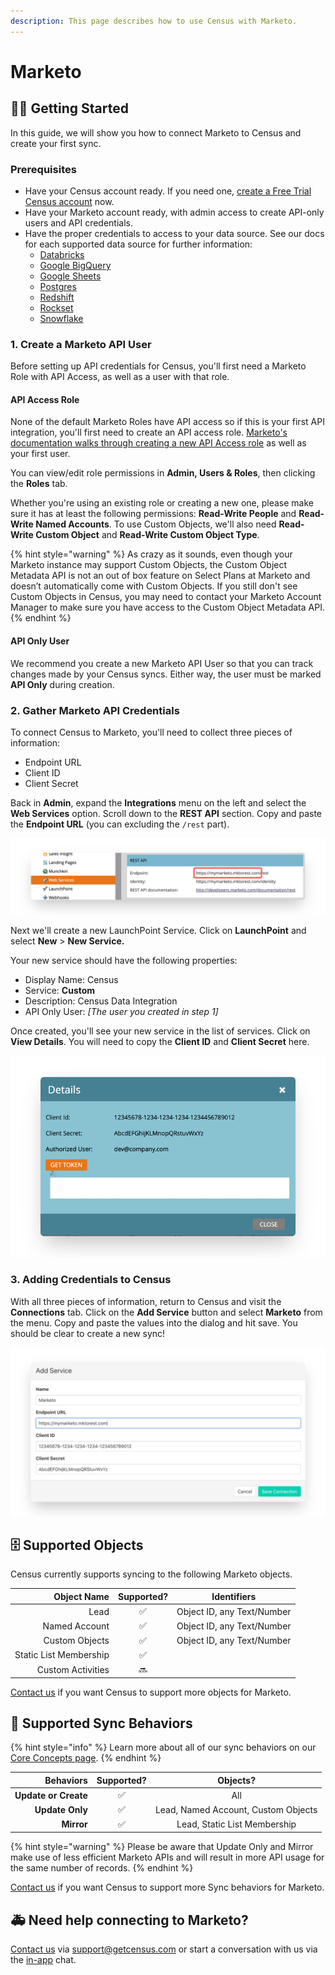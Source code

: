 ```yaml
---
description: This page describes how to use Census with Marketo.
---
```


# Marketo

## 🏃‍♀️ Getting Started

In this guide, we will show you how to connect Marketo to Census and create your first sync.

### Prerequisites

* Have your Census account ready. If you need one, [create a Free Trial Census account](https://app.getcensus.com) now.
* Have your Marketo account ready, with admin access to create API-only users and API credentials.
* Have the proper credentials to access to your data source. See our docs for each supported data source for further information:
  * [Databricks](https://docs.getcensus.com/sources/databricks)
  * [Google BigQuery](https://docs.getcensus.com/sources/google-bigquery)
  * [Google Sheets](https://docs.getcensus.com/sources/google-sheets)
  * [Postgres](https://docs.getcensus.com/sources/postgres)
  * [Redshift](https://docs.getcensus.com/sources/redshift)
  * [Rockset](https://docs.getcensus.com/sources/rockset)
  * [Snowflake](https://docs.getcensus.com/sources/snowflake)

### 1. Create a Marketo API User

Before setting up API credentials for Census, you'll first need a Marketo Role with API Access, as well as a user with that role.&#x20;

#### API Access Role

None of the default Marketo Roles have API access so if this is your first API integration, you'll first need to create an API access role. [Marketo's documentation walks through creating a new API Access role](https://developers.marketo.com/rest-api/custom-services/) as well as your first user.

You can view/edit role permissions in **Admin, Users & Roles**, then clicking the **Roles** tab.

Whether you're using an existing role or creating a new one, please make sure it has at least the following permissions: **Read-Write People** and **Read-Write Named Accounts**. To use Custom Objects, we'll also need **Read-Write Custom Object** and **Read-Write Custom Object Type**.

{% hint style="warning" %}
As crazy as it sounds, even though your Marketo instance may support Custom Objects, the Custom Object Metadata API is not an out of box feature on Select Plans at Marketo and doesn’t automatically come with Custom Objects. If you still don't see Custom Objects in Census, you may need to contact your Marketo Account Manager to make sure you have access to the Custom Object Metadata API.
{% endhint %}

#### API Only User

We recommend you create a new Marketo API User so that you can track changes made by your Census syncs. Either way, the user must be marked **API Only** during creation.

### 2. Gather Marketo API Credentials

To connect Census to Marketo, you'll need to collect three pieces of information:

* Endpoint URL
* Client ID
* Client Secret

Back in **Admin**, expand the **Integrations** menu on the left and select the **Web Services** option. Scroll down to the **REST API** section. Copy and paste the **Endpoint URL** (you can excluding the `/rest` part).

![](../.gitbook/assets/screely-1618889215086.png)

Next we'll create a new LaunchPoint Service. Click on **LaunchPoint** and select **New** > **New Service.**

Your new service should have the following properties:

* Display Name: Census
* Service: **Custom**
* Description: Census Data Integration
* API Only User: _\[The user you created in step 1]_

Once created, you'll see your new service in the list of services. Click on **View Details**. You will need to copy the **Client ID** and **Client Secret** here.

![](../.gitbook/assets/screely-1618889197214.png)

### 3. Adding Credentials to Census

With all three pieces of information, return to Census and visit the **Connections** tab. Click on the **Add Service** button and select **Marketo** from the menu. Copy and paste the values into the dialog and hit save. You should be clear to create a new sync!

![](../.gitbook/assets/screely-1618889184718.png)

## 🗄 Supported Objects

Census currently supports syncing to the following Marketo objects.

|        **Object Name** | **Supported?** | Identifiers                 |
| ---------------------: | :------------: | --------------------------- |
|                   Lead |        ✅       | Object ID, any Text/Number  |
|          Named Account |        ✅       | Object ID, any Text/Number  |
|         Custom Objects |        ✅       | Object ID, any Text/Number  |
| Static List Membership |        ✅       |                             |
|      Custom Activities |       🔜       |                             |

[Contact us](mailto:support@getcensus.com) if you want Census to support more objects for Marketo.

## 🔄 Supported Sync Behaviors

{% hint style="info" %}
Learn more about all of our sync behaviors on our [Core Concepts page](../basics/core-concept/#the-different-sync-behaviors).
{% endhint %}

|        **Behaviors** | **Supported?** |             **Objects?**            |
| -------------------: | :------------: | :---------------------------------: |
| **Update or Create** |        ✅       |                 All                 |
|      **Update Only** |        ✅       | Lead, Named Account, Custom Objects |
|           **Mirror** |        ✅       |     Lead, Static List Membership    |

{% hint style="warning" %}
Please be aware that Update Only and Mirror make use of less efficient Marketo APIs and will result in more API usage for the same number of records.&#x20;
{% endhint %}

[Contact us](mailto:support@getcensus.com) if you want Census to support more Sync behaviors for Marketo.

## 🚑 Need help connecting to Marketo?

[Contact us](mailto:support@getcensus.com) via support@getcensus.com or start a conversation with us via the [in-app](https://app.getcensus.com) chat.
